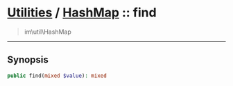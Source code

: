 # [Utilities](util.md) / [HashMap](util-HashMap.md) :: find
 > im\util\HashMap
____

## Synopsis
```php
public find(mixed $value): mixed
```
